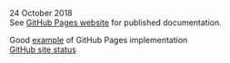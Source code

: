 24 October 2018  
See [GitHub Pages website](https://blekenbleu.github.io/) for published documentation.  

Good [example](https://github.com/aws-amplify/aws-amplify.github.io) of GitHub Pages implementation  
[GitHub site status](https://status.github.com/messages)  
